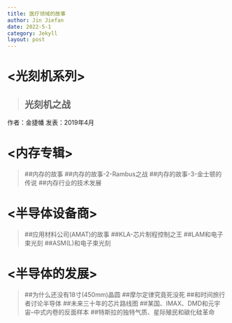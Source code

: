 ```yaml
---
title: 医疗领域的故事
author: Jin Jiefan
date: 2022-5-1
category: Jekyll
layout: post
---
```

# <光刻机系列>
> ## 光刻机之战

作者：金捷幡
发表：2019年4月


# <内存专辑>
> ##内存的故事
> ##内存的故事-2-Rambus之战
> ##内存的故事-3-金士顿的传说
> ##内存行业的技术发展
# <半导体设备商>
> ##应用材料公司(AMAT)的故事
> ##KLA-芯片制程控制之王
> ##LAM和电子束光刻
> ##ASM(L)和电子束光刻
# <半导体的发展>
> ##为什么还没有18寸(450mm)晶圆
> ##摩尔定律究竟死没死
> ##和时间旅行者讨论半导体
> ##未来三十年的芯片路线图
> ##某国、IMAX、DMD和元宇宙–中式内卷的反面样本
> ##特斯拉的独特气质、星际殖民和碳化硅革命

